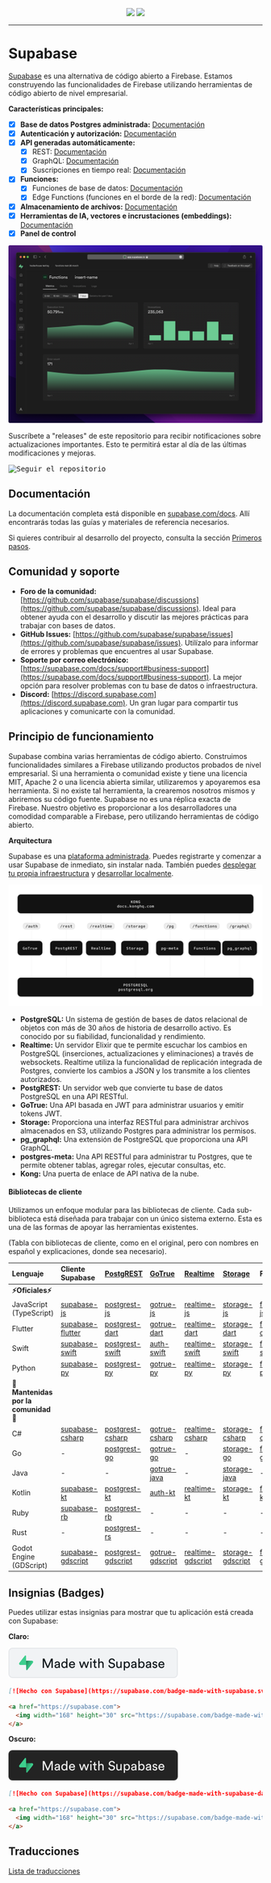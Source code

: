 <p align="center">
<img src="https://user-images.githubusercontent.com/8291514/213727234-cda046d6-28c6-491a-b284-b86c5cede25d.png#gh-light-mode-only">
<img src="https://user-images.githubusercontent.com/8291514/213727225-56186826-bee8-43b5-9b15-86e839d89393.png#gh-dark-mode-only">
</p>

---

# Supabase

[Supabase](https://supabase.com) es una alternativa de código abierto a Firebase. Estamos construyendo las funcionalidades de Firebase utilizando herramientas de código abierto de nivel empresarial.

**Características principales:**

- [x] **Base de datos Postgres administrada:** [Documentación](https://supabase.com/docs/guides/database)
- [x] **Autenticación y autorización:** [Documentación](https://supabase.com/docs/guides/auth)
- [x] **API generadas automáticamente:**
    - [x] REST: [Documentación](https://supabase.com/docs/guides/api)
    - [x] GraphQL: [Documentación](https://supabase.com/docs/guides/graphql)
    - [x] Suscripciones en tiempo real: [Documentación](https://supabase.com/docs/guides/realtime)
- [x] **Funciones:**
    - [x] Funciones de base de datos: [Documentación](https://supabase.com/docs/guides/database/functions)
    - [x] Edge Functions (funciones en el borde de la red): [Documentación](https://supabase.com/docs/guides/functions)
- [x] **Almacenamiento de archivos:** [Documentación](https://supabase.com/docs/guides/storage)
- [x] **Herramientas de IA, vectores e incrustaciones (embeddings):** [Documentación](https://supabase.com/docs/guides/ai)
- [x] **Panel de control**

![Panel de control de Supabase](https://raw.githubusercontent.com/supabase/supabase/master/apps/www/public/images/github/supabase-dashboard.png)

Suscríbete a "releases" de este repositorio para recibir notificaciones sobre actualizaciones importantes. Esto te permitirá estar al día de las últimas modificaciones y mejoras.

<kbd><img src="https://raw.githubusercontent.com/supabase/supabase/d5f7f413ab356dc1a92075cb3cee4e40a957d5b1/web/static/watch-repo.gif" alt="Seguir el repositorio"/></kbd>

## Documentación

La documentación completa está disponible en [supabase.com/docs](https://supabase.com/docs). Allí encontrarás todas las guías y materiales de referencia necesarios.

Si quieres contribuir al desarrollo del proyecto, consulta la sección [Primeros pasos](./../DEVELOPERS.md).

## Comunidad y soporte

*   **Foro de la comunidad:** [https://github.com/supabase/supabase/discussions](https://github.com/supabase/supabase/discussions). Ideal para obtener ayuda con el desarrollo y discutir las mejores prácticas para trabajar con bases de datos.
*   **GitHub Issues:** [https://github.com/supabase/supabase/issues](https://github.com/supabase/supabase/issues). Utilízalo para informar de errores y problemas que encuentres al usar Supabase.
*   **Soporte por correo electrónico:** [https://supabase.com/docs/support#business-support](https://supabase.com/docs/support#business-support). La mejor opción para resolver problemas con tu base de datos o infraestructura.
*   **Discord:** [https://discord.supabase.com](https://discord.supabase.com). Un gran lugar para compartir tus aplicaciones y comunicarte con la comunidad.

## Principio de funcionamiento

Supabase combina varias herramientas de código abierto. Construimos funcionalidades similares a Firebase utilizando productos probados de nivel empresarial. Si una herramienta o comunidad existe y tiene una licencia MIT, Apache 2 o una licencia abierta similar, utilizaremos y apoyaremos esa herramienta. Si no existe tal herramienta, la crearemos nosotros mismos y abriremos su código fuente. Supabase no es una réplica exacta de Firebase. Nuestro objetivo es proporcionar a los desarrolladores una comodidad comparable a Firebase, pero utilizando herramientas de código abierto.

**Arquitectura**

Supabase es una [plataforma administrada](https://supabase.com/dashboard). Puedes registrarte y comenzar a usar Supabase de inmediato, sin instalar nada. También puedes [desplegar tu propia infraestructura](https://supabase.com/docs/guides/hosting/overview) y [desarrollar localmente](https://supabase.com/docs/guides/local-development).

![Arquitectura](./../apps/docs/public/img/supabase-architecture.svg)

*   **PostgreSQL:** Un sistema de gestión de bases de datos relacional de objetos con más de 30 años de historia de desarrollo activo. Es conocido por su fiabilidad, funcionalidad y rendimiento.
*   **Realtime:** Un servidor Elixir que te permite escuchar los cambios en PostgreSQL (inserciones, actualizaciones y eliminaciones) a través de websockets. Realtime utiliza la funcionalidad de replicación integrada de Postgres, convierte los cambios a JSON y los transmite a los clientes autorizados.
*   **PostgREST:** Un servidor web que convierte tu base de datos PostgreSQL en una API RESTful.
*   **GoTrue:** Una API basada en JWT para administrar usuarios y emitir tokens JWT.
*   **Storage:** Proporciona una interfaz RESTful para administrar archivos almacenados en S3, utilizando Postgres para administrar los permisos.
*   **pg_graphql:** Una extensión de PostgreSQL que proporciona una API GraphQL.
*   **postgres-meta:** Una API RESTful para administrar tu Postgres, que te permite obtener tablas, agregar roles, ejecutar consultas, etc.
*   **Kong:** Una puerta de enlace de API nativa de la nube.

#### Bibliotecas de cliente

Utilizamos un enfoque modular para las bibliotecas de cliente. Cada sub-biblioteca está diseñada para trabajar con un único sistema externo. Esta es una de las formas de apoyar las herramientas existentes.

(Tabla con bibliotecas de cliente, como en el original, pero con nombres en español y explicaciones, donde sea necesario).

| Lenguaje                       | Cliente Supabase                                                     | [PostgREST](https://www.postgresql.org/)                                                                         | [GoTrue](https://github.com/supabase/gotrue)                                                                                | [Realtime](https://github.com/supabase/realtime)                                                                              | [Storage](https://github.com/supabase/storage-api)                                                                                 | Functions                                                                               |
| :-------------------------- | :------------------------------------------------------------------ | :-------------------------------------------------------------------------------- | :------------------------------------------------------------------------------------ | :----------------------------------------------------------------------------------- | :-------------------------------------------------------------------------------------- | :----------------------------------------------------------------------------------- |
| **⚡️Oficiales⚡️**      |                                                                     |                                                                                   |                                                                                      |                                                                                     |                                                                                        |                                                                                      |
| JavaScript (TypeScript)     | [supabase-js](https://github.com/supabase/supabase-js)               | [postgrest-js](https://github.com/supabase/postgrest-js)                             | [gotrue-js](https://github.com/supabase/gotrue-js)                                     | [realtime-js](https://github.com/supabase/realtime-js)                                 | [storage-js](https://github.com/supabase/storage-js)                                   | [functions-js](https://github.com/supabase/functions-js)                             |
| Flutter                     | [supabase-flutter](https://github.com/supabase/supabase-flutter)     | [postgrest-dart](https://github.com/supabase/postgrest-dart)                         | [gotrue-dart](https://github.com/supabase/gotrue-dart)                                 | [realtime-dart](https://github.com/supabase/realtime-dart)                             | [storage-dart](https://github.com/supabase/storage-dart)                               | [functions-dart](https://github.com/supabase/functions-dart)                         |
| Swift                      | [supabase-swift](https://github.com/supabase/supabase-swift)          | [postgrest-swift](https://github.com/supabase/supabase-swift/tree/main/Sources/PostgREST) | [auth-swift](https://github.com/supabase/supabase-swift/tree/main/Sources/Auth)     | [realtime-swift](https://github.com/supabase/supabase-swift/tree/main/Sources/Realtime) | [storage-swift](https://github.com/supabase/supabase-swift/tree/main/Sources/Storage) | [functions-swift](https://github.com/supabase/supabase-swift/tree/main/Sources/Functions) |
| Python                      | [supabase-py](https://github.com/supabase/supabase-py)               | [postgrest-py](https://github.com/supabase/postgrest-py)                             | [gotrue-py](https://github.com/supabase/gotrue-py)                                     | [realtime-py](https://github.com/supabase/realtime-py)                                 | [storage-py](https://github.com/supabase/storage-py)                                   | [functions-py](https://github.com/supabase/functions-py)                             |
| **💚Mantenidas por la comunidad💚** |                                                                     |                                                                                   |                                                                                      |                                                                                     |                                                                                        |                                                                                      |
| C#                          | [supabase-csharp](https://github.com/supabase-community/supabase-csharp) | [postgrest-csharp](https://github.com/supabase-community/postgrest-csharp)           | [gotrue-csharp](https://github.com/supabase-community/gotrue-csharp)                 | [realtime-csharp](https://github.com/supabase-community/realtime-csharp)             | [storage-csharp](https://github.com/supabase-community/storage-csharp)                 | [functions-csharp](https://github.com/supabase-community/functions-csharp)           |
| Go                          | -                                                                   | [postgrest-go](https://github.com/supabase-community/postgrest-go)                     | [gotrue-go](https://github.com/supabase-community/gotrue-go)                           | -                                                                                   | [storage-go](https://github.com/supabase-community/storage-go)                       | [functions-go](https://github.com/supabase-community/functions-go)                   |
| Java                        | -                                                                   | -                                                                                   | [gotrue-java](https://github.com/supabase-community/gotrue-java)                       | -                                                                                   | [storage-java](https://github.com/supabase-community/storage-java)                   | -                                                                                   |
| Kotlin                      | [supabase-kt](https://github.com/supabase-community/supabase-kt)       | [postgrest-kt](https://github.com/supabase-community/supabase-kt/tree/master/Postgrest) | [auth-kt](https://github.com/supabase-community/supabase-kt/tree/master/Auth)         | [realtime-kt](https://github.com/supabase-community/supabase-kt/tree/master/Realtime)   | [storage-kt](https://github.com/supabase-community/supabase-kt/tree/master/Storage)   | [functions-kt](https://github.com/supabase-community/supabase-kt/tree/master/Functions) |
| Ruby                      | [supabase-rb](https://github.com/supabase-community/supabase-rb)      |      [postgrest-rb](https://github.com/supabase-community/postgrest-rb)                                                                             |    -                                                                                  |        -                                                                            |     -                                                                                 |          -                                                                          |
| Rust                      |      -                                                                 |       [postgrest-rs](https://github.com/supabase-community/postgrest-rs)                                                                            |      -                                                                                 |       -                                                                             |       -                                                                                |         -                                                                           |
| Godot Engine (GDScript)      |   [supabase-gdscript](https://github.com/supabase-community/godot-engine.supabase)                                                                  |        [postgrest-gdscript](https://github.com/supabase-community/postgrest-gdscript)                                                                            |        [gotrue-gdscript](https://github.com/supabase-community/gotrue-gdscript)                                                                                |    [realtime-gdscript](https://github.com/supabase-community/realtime-gdscript)                                                                                  |         [storage-gdscript](https://github.com/supabase-community/storage-gdscript)                                                                                 |  [functions-gdscript](https://github.com/supabase-community/functions-gdscript)                                                                                       |

## Insignias (Badges)

Puedes utilizar estas insignias para mostrar que tu aplicación está creada con Supabase:

**Claro:**

![Hecho con Supabase](./../apps/www/public/badge-made-with-supabase.svg)

```md
[![Hecho con Supabase](https://supabase.com/badge-made-with-supabase.svg)](https://supabase.com)
```

```html
<a href="https://supabase.com">
  <img width="168" height="30" src="https://supabase.com/badge-made-with-supabase.svg" alt="Hecho con Supabase" />
</a>
```

**Oscuro:**

![Hecho con Supabase (versión oscura)](./../apps/www/public/badge-made-with-supabase-dark.svg)

```md
[![Hecho con Supabase](https://supabase.com/badge-made-with-supabase-dark.svg)](https://supabase.com)
```

```html
<a href="https://supabase.com">
  <img width="168" height="30" src="https://supabase.com/badge-made-with-supabase-dark.svg" alt="Hecho con Supabase" />
</a>
```

## Traducciones

[Lista de traducciones](./languages.md)
